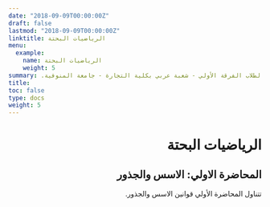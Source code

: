 ```yaml
---
date: "2018-09-09T00:00:00Z"
draft: false
lastmod: "2018-09-09T00:00:00Z"
linktitle: الرياضيات البحتة
menu:
  example:
    name: الرياضيات البحتة
    weight: 5
summary: .الرياضيات البحتة مقرر دراسي لطلاب الفرقة الأولي - شعبة عربي بكلية التجارة - جامعة المنوفية
title: 
toc: false
type: docs
weight: 5
---
```


<h1 align="right">
الرياضيات البحتة
</h1>

<h2 align="right">
المحاضرة الاولي: الاسس والجذور
</h2>


<p align="right">
.تتناول المحاضرة الأولي قوانين الاسس والجذور
</p>



